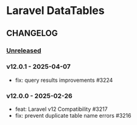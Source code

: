 # Laravel DataTables 

## CHANGELOG

### [Unreleased]

### v12.0.1 - 2025-04-07

- fix: query results improvements #3224

### v12.0.0 - 2025-02-26

- feat: Laravel v12 Compatibility #3217
- fix: prevent duplicate table name errors #3216

[Unreleased]: https://github.com/yajra/laravel-datatables/compare/v12.0.0...master

